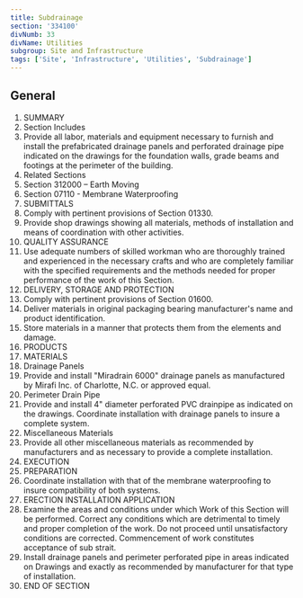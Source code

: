 ```yaml
---
title: Subdrainage
section: '334100'
divNumb: 33
divName: Utilities
subgroup: Site and Infrastructure
tags: ['Site', 'Infrastructure', 'Utilities', 'Subdrainage']
---
```



## General

   1. SUMMARY
   1. Section Includes
   1. Provide all labor, materials and equipment necessary to furnish and install the prefabricated drainage panels and perforated drainage pipe indicated on the drawings for the foundation walls, grade beams and footings at the perimeter of the building.
   1. Related Sections
   1. Section 312000 – Earth Moving
   1. Section 07110 - Membrane Waterproofing
   1. SUBMITTALS
   1. Comply with pertinent provisions of Section 01330.
   1. Provide shop drawings showing all materials, methods of installation and means of coordination with other activities.
   1. QUALITY ASSURANCE
   1. Use adequate numbers of skilled workman who are thoroughly trained and experienced in the necessary crafts and who are completely familiar with the specified requirements and the methods needed for proper performance of the work of this Section.
   1. DELIVERY, STORAGE AND PROTECTION
   1. Comply with pertinent provisions of Section 01600.
   1. Deliver materials in original packaging bearing manufacturer's name and product identification.
   1. Store materials in a manner that protects them from the elements and damage.
   1. PRODUCTS
   1. MATERIALS
   1. Drainage Panels
   1. Provide and install "Miradrain 6000" drainage panels as manufactured by Mirafi Inc. of Charlotte, N.C. or approved equal.
   1. Perimeter Drain Pipe
   1. Provide and install 4" diameter perforated PVC drainpipe as indicated on the drawings. Coordinate installation with drainage panels to insure a complete system.
   1. Miscellaneous Materials
   1. Provide all other miscellaneous materials as recommended by manufacturers and as necessary to provide a complete installation.
   1. EXECUTION
   1. PREPARATION
   1. Coordinate installation with that of the membrane waterproofing to insure compatibility of both systems.
   1. ERECTION INSTALLATION APPLICATION
   1. Examine the areas and conditions under which Work of this Section will be performed. Correct any conditions which are detrimental to timely and proper completion of the work. Do not proceed until unsatisfactory conditions are corrected. Commencement of work constitutes acceptance of sub strait.
   1. Install drainage panels and perimeter perforated pipe in areas indicated on Drawings and exactly as recommended by manufacturer for that type of installation.
1. END OF SECTION

